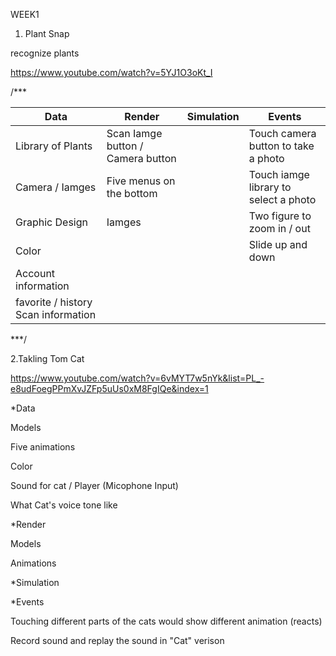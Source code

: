 WEEK1

1. Plant Snap

recognize plants

https://www.youtube.com/watch?v=5YJ1O3oKt_I


/***

| __Data__                            | __Render__ | __Simulation__ | __Events__ |
|-------------------------------------|------------|----------------|------------|
| Library of Plants                   | Scan Iamge button / Camera button |  | Touch camera button to take a photo |
| Camera / Iamges                     | Five menus on the bottom          |  | Touch iamge library to select a photo |
| Graphic Design                      | Iamges                            |  | Two figure to zoom in / out |
| Color                               |                                   |  | Slide up and down |
| Account information                 |
| favorite / history Scan information |

***/



2.Takling Tom Cat

https://www.youtube.com/watch?v=6vMYT7w5nYk&list=PL_-e8udFoegPPmXvJZFp5uUs0xM8FgIQe&index=1


*Data

Models

Five animations

Color

Sound for cat / Player (Micophone Input)

What Cat's voice tone like


*Render

Models

Animations


*Simulation


*Events

Touching different parts of the cats would show different animation (reacts)

Record sound and replay the sound in "Cat" verison
